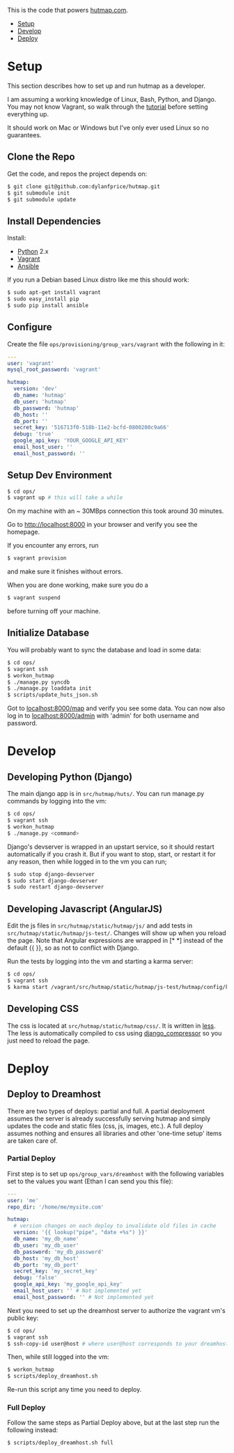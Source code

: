 This is the code that powers [hutmap.com](http://www.hutmap.com).

- [Setup](#setup)
- [Develop](#develop)
- [Deploy](#deploy)

# Setup #

This section describes how to set up and run hutmap as a developer.

I am assuming a working knowledge of Linux, Bash, Python, and Django. You may
not know Vagrant, so walk through the
[tutorial](http://docs.vagrantup.com/v2/getting-started/) before setting
everything up.

It should work on Mac or Windows but I've only ever used Linux so no guarantees.

## Clone the Repo ##

Get the code, and repos the project depends on:

```bash
$ git clone git@github.com:dylanfprice/hutmap.git
$ git submodule init
$ git submodule update
```

## Install Dependencies ##

Install:
- [Python](http://www.python.org) 2.x
- [Vagrant](http://docs.vagrantup.com/v2/installation/)
- [Ansible](http://www.ansibleworks.com/docs/gettingstarted.html)

If you run a Debian based Linux distro like me this should work:
```bash
$ sudo apt-get install vagrant
$ sudo easy_install pip
$ sudo pip install ansible
```

## Configure ##

Create the file `ops/provisioning/group_vars/vagrant` with the following in it:
```yaml
---
user: 'vagrant'
mysql_root_password: 'vagrant'

hutmap:
  version: 'dev'
  db_name: 'hutmap' 
  db_user: 'hutmap'
  db_password: 'hutmap'
  db_host: ''
  db_port: ''
  secret_key: '516713f0-518b-11e2-bcfd-0800200c9a66'
  debug: 'true'
  google_api_key: 'YOUR_GOOGLE_API_KEY'
  email_host_user: ''
  email_host_password: ''
```
  
## Setup Dev Environment ##

```bash
$ cd ops/
$ vagrant up # this will take a while
```
On my machine with an ~ 30MBps connection this took around 30 minutes.

Go to <http://localhost:8000> in your browser and verify you see the homepage.

If you encounter any errors, run
```bash
$ vagrant provision
```
and make sure it finishes without errors.

When you are done working, make sure you do a 
```bash
$ vagrant suspend
```
before turning off your machine.

## Initialize Database ##

You will probably want to sync the database and load in some data:
```bash
$ cd ops/
$ vagrant ssh
$ workon_hutmap
$ ./manage.py syncdb
$ ./manage.py loaddata init
$ scripts/update_huts_json.sh
```
Got to <localhost:8000/map> and verify you see some data.
You can now also log in to <localhost:8000/admin> with 'admin' for both username and password.

# Develop #

## Developing Python (Django) ##

The main django app is in `src/hutmap/huts/`. You can run manage.py commands by logging into the vm:
```bash
$ cd ops/
$ vagrant ssh
$ workon_hutmap
$ ./manage.py <command>
```

Django's devserver is wrapped in an upstart service, so it should restart
automatically if you crash it. But if you want to stop, start, or restart it
for any reason, then while logged in to the vm you can run; 
```bash
$ sudo stop django-devserver
$ sudo start django-devserver
$ sudo restart django-devserver
```

## Developing Javascript (AngularJS) ##

Edit the js files in `src/hutmap/static/hutmap/js/` and add tests in
`src/hutmap/static/hutmap/js-test/`. Changes will show up when you reload the
page. Note that Angular expressions are wrapped in [* *] instead of the default
{{ }}, so as not to conflict with Django.

Run the tests by logging into the vm and starting a karma server:
```bash
$ cd ops/
$ vagrant ssh
$ karma start /vagrant/src/hutmap/static/hutmap/js-test/hutmap/config/karma.conf.js
```

## Developing CSS ##

The css is located at `src/hutmap/static/hutmap/css/`. It is written in
[less](http://lesscss.org/). The less is automatically compiled to css using
[django_compressor](http://django-compressor.readthedocs.org/en/latest/) so you
just need to reload the page.


# Deploy #

## Deploy to Dreamhost ##
There are two types of deploys: partial and full. A partial deployment assumes
the server is already successfully serving hutmap and simply updates the code
and static files (css, js, images, etc.). A full deploy assumes nothing and
ensures all libraries and other 'one-time setup' items are taken care of.

### Partial Deploy ###

First step is to set up `ops/group_vars/dreamhost` with the following variables
set to the values you want (Ethan I can send you this file):

```yaml
---
user: 'me'
repo_dir: '/home/me/mysite.com'

hutmap:
  # version changes on each deploy to invalidate old files in cache
  version: '{{ lookup("pipe", "date +%s") }}'
  db_name: 'my_db_name' 
  db_user: 'my_db_user'
  db_password: 'my_db_password'
  db_host: 'my_db_host'
  db_port: 'my_db_port'
  secret_key: 'my_secret_key'
  debug: 'false'
  google_api_key: 'my_google_api_key'
  email_host_user: '' # Not implemented yet
  email_host_password: '' # Not implemented yet
```

Next you need to set up the dreamhost server to authorize the vagrant vm's public key:

```bash
$ cd ops/
$ vagrant ssh
$ ssh-copy-id user@host # where user@host corresponds to your dreamhost account
```

Then, while still logged into the vm:
```bash
$ workon_hutmap
$ scripts/deploy_dreamhost.sh
```

Re-run this script any time you need to deploy.

### Full Deploy ###
Follow the same steps as Partial Deploy above, but at the last step run the following instead:
```bash
$ scripts/deploy_dreamhost.sh full
```

